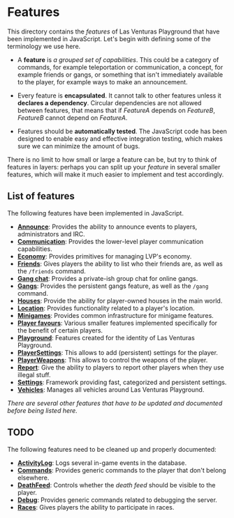 # Features
This directory contains the _features_ of Las Venturas Playground that have been implemented in
JavaScript. Let's begin with defining some of the terminology we use here.

  - A **feature** is _a grouped set of capabilities_. This could be a category of commands, for
    example teleportation or communication, a concept, for example friends or gangs, or something
    that isn't immediately available to the player, for example ways to make an announcement.

  - Every feature is **encapsulated**. It cannot talk to other features unless it **declares a
    dependency**. Circular dependencies are not allowed between features, that means that if
    _FeatureA_ depends on _FeatureB_, _FeatureB_ cannot depend on _FeatureA_.

  - Features should be **automatically tested**. The JavaScript code has been designed to enable
    easy and effective integration testing, which makes sure we can minimize the amount of bugs.

There is no limit to how small or large a feature can be, but try to think of features in layers:
perhaps you can split up your _feature_ in several smaller features, which will make it much easier
to implement and test accordingly.

## List of features
The following features have been implemented in JavaScript.

  - **[Announce](announce/)**: Provides the ability to announce events to players, administrators
    and IRC.
  - **[Communication](communication/)**: Provides the lower-level player communication capabilities.
  - **[Economy](economy/)**: Provides primitives for managing LVP's economy.
  - **[Friends](friends/)**: Gives players the ability to list who their friends are, as well as
    the `/friends` command.
  - **[Gang chat](gang_chat/)**: Provides a private-ish group chat for online gangs.
  - **[Gangs](gangs/)**: Provides the persistent gangs feature, as well as the `/gang` command.
  - **[Houses](houses/)**: Provide the ability for player-owned houses in the main world.
  - **[Location](location/)**: Provides functionality related to a player's location.
  - **[Minigames](minigames/)**: Provides common infrastructure for minigame features.
  - **[Player favours](player_favours/)**: Various smaller features implemented specifically for
    the benefit of certain players.
  - **[Playground](playground/)**: Features created for the identity of Las Venturas Playground.
  - **[PlayerSettings](player_settings/)**: This allows to add (persistent) settings for the player.
  - **[PlayerWeapons](player_weapons/)**: This allows to control the weapons of the player.
  - **[Report](report/)**: Give the ability to players to report other players when they use illegal
    stuff.
  - **[Settings](settings/)**: Framework providing fast, categorized and persistent settings.
  - **[Vehicles](vehicles/)**: Manages all vehicles around Las Venturas Playground.

_There are several other features that have to be updated and documented before being listed here._

## TODO
The following features need to be cleaned up and properly documented:

  - **[ActivityLog](activity_log/)**: Logs several in-game events in the database.
  - **[Commands](commands/)**: Provides generic commands to the player that don't belong elsewhere.
  - **[DeathFeed](death_feed/)**: Controls whether the _death feed_ should be visible to the player.
  - **[Debug](debug/)**: Provides generic commands related to debugging the server.
  - **[Races](races/)**: Gives players the ability to participate in races.
